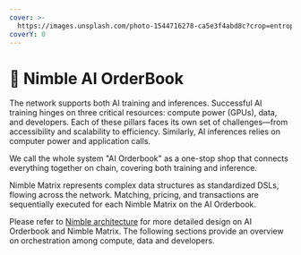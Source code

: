 ```yaml
---
cover: >-
  https://images.unsplash.com/photo-1544716278-ca5e3f4abd8c?crop=entropy&cs=srgb&fm=jpg&ixid=M3wxOTcwMjR8MHwxfHNlYXJjaHw2fHxib29rfGVufDB8fHx8MTcxNDA3MTI4Mnww&ixlib=rb-4.0.3&q=85
coverY: 0
---
```


# 📖 Nimble AI OrderBook

The network supports both AI training and inferences. Successful AI training hinges on three critical resources: compute power (GPUs), data, and developers. Each of these pillars faces its own set of challenges—from accessibility and scalability to efficiency. Similarly, AI inferences relies on computer power and application calls.

We call the whole system "AI Orderbook" as a one-stop shop that connects everything together on chain, covering both training and inference.

Nimble Matrix represents complex data structures as standardized DSLs, flowing across the network. Matching, pricing, and transactions are sequentially executed for each Nimble Matrix on the AI Orderbook.

Please refer to [Nimble architecture](https://docs.nimble.technology/nimble-doc/nimble-architecture) for more detailed design on AI Orderbook and Nimble Matrix. The following sections provide an overview on orchestration among compute, data and developers.

